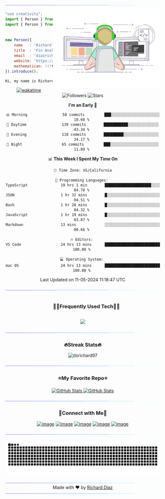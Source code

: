 <!--
- !! Thank you for keeping this sign !!
- -> Updated by me: Richard
- Github Repository: https://github.com/dsrichard97/dsrichard97
- ⭐ Don't forget to give a star ⭐
-->

<!--x axis divider-->
<img src="/assets/images/horizontal-divider-gradient.gif">

<picture> 
<a href="https://media.giphy.com/media/SWoSkN6DxTszqIKEqv/giphy.gif" alt="Developer">
<img src="/assets//images/developer.webp" align="right" width="350">
</a>
</picture>

```js
"use creativity";
import { Person } from 'US';
import { Person } from 'MEX';


new Person({
    name   : 'Richard',
    title  : 'Fin Analyst',
    email  : 'diazrichard98@gmail.com',
    website: 'https://dsrichard97.github.io/web/',
    mathematican: !!!true,
}).introduce();
```

```cmd
Hi, my name is Richard, I'm a Fin. Analyst from USA.
```

<div align="center">

[![wakatime](https://wakatime.com/badge/user/22520ecf-cee6-4d59-a21f-b5d7f4f8e491.svg)](https://wakatime.com/@22520ecf-cee6-4d59-a21f-b5d7f4f8e491) ![Followers](https://img.shields.io/github/followers/dsrichard97?label=Followers) ![Stars](https://img.shields.io/github/stars/dsrichard97?label=Stars)

<!--START_SECTION:waka-->
**I'm an Early 🐤** 

```text
🌞 Morning                58 commits         ███░░░░░░░░░░░░░░░░░░░░░░   10.60 % 
🌆 Daytime                139 commits        ███████████░░░░░░░░░░░░░░   43.34 % 
🌃 Evening                118 commits        █████████░░░░░░░░░░░░░░░░   34.17 % 
🌙 Night                  65 commits         ███░░░░░░░░░░░░░░░░░░░░░░   11.89 % 
```


📊 **This Week I Spent My Time On** 

```text
🕑︎ Time Zone: US/California

💬 Programming Languages: 
TypeScript               19 hrs 1 min        █████████████████████░░░░   84.78 % 
JSON                     1 hr 32 mins        █░░░░░░░░░░░░░░░░░░░░░░░░   04.51 % 
Bash                     1 hr 28 mins        █░░░░░░░░░░░░░░░░░░░░░░░░   04.32 % 
JavaScript               1 hr 19 mins        █░░░░░░░░░░░░░░░░░░░░░░░░   03.87 % 
Markdown                 13 mins             ░░░░░░░░░░░░░░░░░░░░░░░░░   00.66 % 

🔥 Editors: 
VS Code                  24 hrs 13 mins      █████████████████████████   100.00 % 

💻 Operating System: 
mac OS                   24 hrs 13 mins      █████████████████████████   100.00 % 
```


 Last Updated on 11-05-2024 11:18:47 UTC
<!--END_SECTION:waka-->
  
</div>

<!--x axis divider-->
<img src="/assets/images/horizontal-divider-gradient.gif">

<!--h1 without bottom border-->
<div id="user-content-toc">
  <ul align="center">
    <summary><h3 style="display: inline-block">🧑‍💻Frequently Used Tech🧑‍💻</h3></summary>
  </ul>
</div>
<!--tech stack icons-->
<p align="center">
<a href="https://skillicons.dev">
<img src="https://skillicons.dev/icons?i=aws,notion,ts,react,nextjs,r,nodejs,express,laravel,mysql,planetscale,git,vscode,linkedin,vercel,latex,cloudflare,prisma&perline=6" />
</a>
</p>

<!--x axis divider-->
<img src="/assets/images/horizontal-divider-gradient.gif">

<h3 align="center">🔥Streak Stats🔥</h3>

<!-- custom streak stats: https://git.io/streak-stats -->
<p align="center"><img src="https://streak-stats.demolab.com/?user=dsrichard97&theme=vision-friendly-dark" alt="dsrichard97" /></p>

<!--x axis divider-->
<img src="/assets/images/horizontal-divider-gradient.gif">

<h3 align="center">⭐My Favorite Repo⭐</h3>

<div>
  <p align="center">
	<a href="https://github.com/dsrichard97/NVIDIA_Financials">
      		<img src="https://github-readme-stats.vercel.app/api/pin/?username=dsrichard97&repo=NVIDIA_Financials&theme=vision-friendly-dark" alt="GitHub Stats" />
    	</a>
      <a href="https://github.com/dsrichard97/NVIDIA_Financials">
      		<img src="https://github-readme-stats.vercel.app/api/pin/?username=dsrichard97&repo=NVIDIA_Financials&theme=vision-friendly-dark" alt="GitHub Stats" />
    	</a>
</div>

<!--x axis divider-->
<img src="/assets/images/horizontal-divider-gradient.gif">

<!-- Connect with me -->
<h3 align="center">🤝Connect with Me🤝</h3>
<div align="center">

[![image](https://img.shields.io/badge/LinkedIn-0077B5?style=for-the-badge&logo=linkedin&logoColor=white)](https://bitlie.deri.my.id/linkedin)
[![image](https://img.shields.io/badge/Instagram-E4405F?style=for-the-badge&logo=instagram&logoColor=white)](https://bitlie.deri.my.id/instagram)
[![image](https://img.shields.io/badge/Dribble-EA4C89?style=for-the-badge&logo=dribbble&logoColor=white)](https://bitlie.deri.my.id/dribbble)
[![image](https://img.shields.io/badge/Stack%20Overflow-EF8236?style=for-the-badge&logo=stackoverflow&logoColor=white)](https://bitlie.deri.my.id/stackoverflow)
[![image](https://img.shields.io/badge/UIverse-04A4FB?style=for-the-badge&logo=brave&logoColor=white)](https://bitlie.deri.my.id/uiverse)
  
</div>

<!--x axis divider-->
<img src="/assets/images/horizontal-divider-gradient.gif">

![Commit Snake History SVG](https://raw.githubusercontent.com/Deri-Kurniawan/Deri-Kurniawan/output/github-snake.svg)

<!--x axis divider-->
<img src="/assets/images/horizontal-divider-gradient.gif">

<div align="center">
    Made with ❤️ by <a href="https://dsrichard97.github.io/web/" target="_blank">Richard Diaz</a>
</div>

<!--x axis divider-->
<img src="/assets/images/horizontal-divider-gradient.gif">